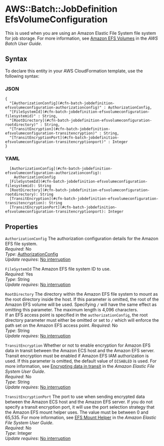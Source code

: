 # AWS::Batch::JobDefinition EfsVolumeConfiguration<a name="aws-properties-batch-jobdefinition-efsvolumeconfiguration"></a>

This is used when you are using an Amazon Elastic File System file system for job storage\. For more information, see [Amazon EFS Volumes](https://docs.aws.amazon.com/batch/latest/userguide/efs-volumes.html) in the *AWS Batch User Guide*\.

## Syntax<a name="aws-properties-batch-jobdefinition-efsvolumeconfiguration-syntax"></a>

To declare this entity in your AWS CloudFormation template, use the following syntax:

### JSON<a name="aws-properties-batch-jobdefinition-efsvolumeconfiguration-syntax.json"></a>

```
{
  "[AuthorizationConfig](#cfn-batch-jobdefinition-efsvolumeconfiguration-authorizationconfig)" : AuthorizationConfig,
  "[FileSystemId](#cfn-batch-jobdefinition-efsvolumeconfiguration-filesystemid)" : String,
  "[RootDirectory](#cfn-batch-jobdefinition-efsvolumeconfiguration-rootdirectory)" : String,
  "[TransitEncryption](#cfn-batch-jobdefinition-efsvolumeconfiguration-transitencryption)" : String,
  "[TransitEncryptionPort](#cfn-batch-jobdefinition-efsvolumeconfiguration-transitencryptionport)" : Integer
}
```

### YAML<a name="aws-properties-batch-jobdefinition-efsvolumeconfiguration-syntax.yaml"></a>

```
  [AuthorizationConfig](#cfn-batch-jobdefinition-efsvolumeconfiguration-authorizationconfig): 
    AuthorizationConfig
  [FileSystemId](#cfn-batch-jobdefinition-efsvolumeconfiguration-filesystemid): String
  [RootDirectory](#cfn-batch-jobdefinition-efsvolumeconfiguration-rootdirectory): String
  [TransitEncryption](#cfn-batch-jobdefinition-efsvolumeconfiguration-transitencryption): String
  [TransitEncryptionPort](#cfn-batch-jobdefinition-efsvolumeconfiguration-transitencryptionport): Integer
```

## Properties<a name="aws-properties-batch-jobdefinition-efsvolumeconfiguration-properties"></a>

`AuthorizationConfig`  <a name="cfn-batch-jobdefinition-efsvolumeconfiguration-authorizationconfig"></a>
The authorization configuration details for the Amazon EFS file system\.  
*Required*: No  
*Type*: [AuthorizationConfig](aws-properties-batch-jobdefinition-authorizationconfig.md)  
*Update requires*: [No interruption](https://docs.aws.amazon.com/AWSCloudFormation/latest/UserGuide/using-cfn-updating-stacks-update-behaviors.html#update-no-interrupt)

`FileSystemId`  <a name="cfn-batch-jobdefinition-efsvolumeconfiguration-filesystemid"></a>
The Amazon EFS file system ID to use\.  
*Required*: Yes  
*Type*: String  
*Update requires*: [No interruption](https://docs.aws.amazon.com/AWSCloudFormation/latest/UserGuide/using-cfn-updating-stacks-update-behaviors.html#update-no-interrupt)

`RootDirectory`  <a name="cfn-batch-jobdefinition-efsvolumeconfiguration-rootdirectory"></a>
The directory within the Amazon EFS file system to mount as the root directory inside the host\. If this parameter is omitted, the root of the Amazon EFS volume will be used\. Specifying `/` will have the same effect as omitting this parameter\. The maximum length is 4,096 characters\.  
If an EFS access point is specified in the `authorizationConfig`, the root directory parameter must either be omitted or set to `/` which will enforce the path set on the Amazon EFS access point\.
*Required*: No  
*Type*: String  
*Update requires*: [No interruption](https://docs.aws.amazon.com/AWSCloudFormation/latest/UserGuide/using-cfn-updating-stacks-update-behaviors.html#update-no-interrupt)

`TransitEncryption`  <a name="cfn-batch-jobdefinition-efsvolumeconfiguration-transitencryption"></a>
Whether or not to enable encryption for Amazon EFS data in transit between the Amazon ECS host and the Amazon EFS server\. Transit encryption must be enabled if Amazon EFS IAM authorization is used\. If this parameter is omitted, the default value of `DISABLED` is used\. For more information, see [Encrypting data in transit](https://docs.aws.amazon.com/efs/latest/ug/encryption-in-transit.html) in the *Amazon Elastic File System User Guide*\.  
*Required*: No  
*Type*: String  
*Update requires*: [No interruption](https://docs.aws.amazon.com/AWSCloudFormation/latest/UserGuide/using-cfn-updating-stacks-update-behaviors.html#update-no-interrupt)

`TransitEncryptionPort`  <a name="cfn-batch-jobdefinition-efsvolumeconfiguration-transitencryptionport"></a>
The port to use when sending encrypted data between the Amazon ECS host and the Amazon EFS server\. If you do not specify a transit encryption port, it will use the port selection strategy that the Amazon EFS mount helper uses\. The value must be between 0 and 65,535\. For more information, see [EFS Mount Helper](https://docs.aws.amazon.com/efs/latest/ug/efs-mount-helper.html) in the *Amazon Elastic File System User Guide*\.  
*Required*: No  
*Type*: Integer  
*Update requires*: [No interruption](https://docs.aws.amazon.com/AWSCloudFormation/latest/UserGuide/using-cfn-updating-stacks-update-behaviors.html#update-no-interrupt)
